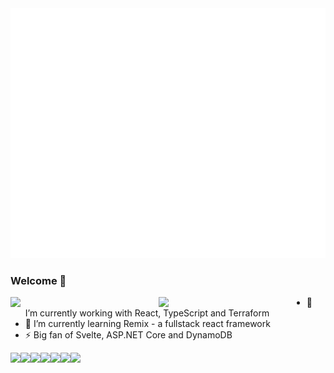 <div align="center">
  <img src="assets/name.svg" width="800" height="400" alt="Click to see the source">
</div>



### Welcome 👋

<img align="left" width="47%" src="https://github-readme-stats.vercel.app/api?username=fabiosvbbd&show_icons=true" />
<img align="left" width="47%"  src="https://github-readme-stats.vercel.app/api/top-langs/?username=fabiosvbbd" />

- 🔭 I’m currently working with React, TypeScript and Terraform
- 🌱 I’m currently learning Remix - a fullstack react framework
- ⚡ Big fan of Svelte, ASP.NET Core and DynamoDB

<img align="left" src="https://img.shields.io/badge/AWS-%23FF9900.svg?style=for-the-badge&logo=amazon-aws&logoColor=white" />
<img align="left" src="https://img.shields.io/badge/TypeScript-007ACC?style=for-the-badge&logo=typescript&logoColor=white" />
<img align="left" src="https://img.shields.io/badge/C%23-239120?style=for-the-badge&logo=c-sharp&logoColor=white" />
<img align="left" src="https://img.shields.io/badge/React-20232A?style=for-the-badge&logo=react&logoColor=61DAFB" />
<img align="left" src="https://img.shields.io/badge/Svelte-4A4A55?style=for-the-badge&logo=svelte&logoColor=FF3E00" />
<img align="left" src="https://img.shields.io/badge/PostgreSQL-316192?style=for-the-badge&logo=postgresql&logoColor=white" />
<img align="left" src="https://img.shields.io/badge/Raspberry%20Pi-A22846?style=for-the-badge&logo=Raspberry%20Pi&logoColor=white" />
